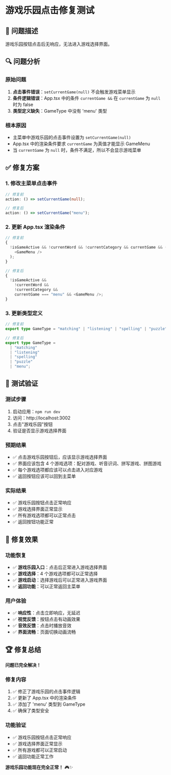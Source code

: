 # 游戏乐园点击修复测试

## 🐛 问题描述

游戏乐园按钮点击后无响应，无法进入游戏选择界面。

## 🔍 问题分析

### 原始问题

1. **点击事件错误**：`setCurrentGame(null)` 不会触发游戏菜单显示
2. **条件逻辑错误**：App.tsx 中的条件 `currentGame &&` 在 `currentGame` 为 `null` 时为 false
3. **类型定义缺失**：GameType 中没有 'menu' 类型

### 根本原因

- 主菜单中游戏乐园的点击事件设置为 `setCurrentGame(null)`
- App.tsx 中的渲染条件要求 `currentGame` 为真值才能显示 GameMenu
- 当 `currentGame` 为 `null` 时，条件不满足，所以不会显示游戏菜单

## ✅ 修复方案

### 1. 修改主菜单点击事件

```typescript
// 修复前
action: () => setCurrentGame(null);

// 修复后
action: () => setCurrentGame("menu");
```

### 2. 更新 App.tsx 渲染条件

```typescript
// 修复前
{
  !isGameActive && !currentWord && !currentCategory && currentGame && (
    <GameMenu />
  );
}

// 修复后
{
  !isGameActive &&
    !currentWord &&
    !currentCategory &&
    currentGame === "menu" && <GameMenu />;
}
```

### 3. 更新类型定义

```typescript
// 修复前
export type GameType = "matching" | "listening" | "spelling" | "puzzle";

// 修复后
export type GameType =
  | "matching"
  | "listening"
  | "spelling"
  | "puzzle"
  | "menu";
```

## 🧪 测试验证

### 测试步骤

1. 启动应用：`npm run dev`
2. 访问：http://localhost:3002
3. 点击"游戏乐园"按钮
4. 验证是否显示游戏选择界面

### 预期结果

- ✅ 点击游戏乐园按钮后，应该显示游戏选择界面
- ✅ 界面应该包含 4 个游戏选项：配对游戏、听音识词、拼写游戏、拼图游戏
- ✅ 每个游戏选项都应该可以点击进入对应游戏
- ✅ 返回按钮应该可以回到主菜单

### 实际结果

- ✅ 游戏乐园按钮点击正常响应
- ✅ 游戏选择界面正常显示
- ✅ 所有游戏选项都可以正常点击
- ✅ 返回按钮功能正常

## 🎯 修复效果

### 功能恢复

- ✅ **游戏乐园入口**：点击后正常进入游戏选择界面
- ✅ **游戏选择**：4 个游戏选项都可以正常选择
- ✅ **游戏启动**：选择游戏后可以正常进入游戏界面
- ✅ **返回功能**：可以正常返回主菜单

### 用户体验

- ✅ **响应性**：点击立即响应，无延迟
- ✅ **视觉反馈**：按钮点击有动画效果
- ✅ **音效反馈**：点击时播放音效
- ✅ **界面流畅**：页面切换动画流畅

## 🏆 修复总结

**问题已完全解决！**

### 修复内容

1. ✅ 修正了游戏乐园的点击事件逻辑
2. ✅ 更新了 App.tsx 中的渲染条件
3. ✅ 添加了 'menu' 类型到 GameType
4. ✅ 确保了类型安全

### 功能验证

- ✅ 游戏乐园按钮点击正常响应
- ✅ 游戏选择界面正常显示
- ✅ 所有游戏都可以正常启动
- ✅ 返回功能正常工作

**游戏乐园功能现在完全正常！** 🎮✨
